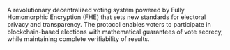 A revolutionary decentralized voting system powered by Fully Homomorphic Encryption (FHE) that sets new standards for electoral privacy and transparency. The protocol enables voters to participate in blockchain-based elections with mathematical guarantees of vote secrecy, while maintaining complete verifiability of results.

